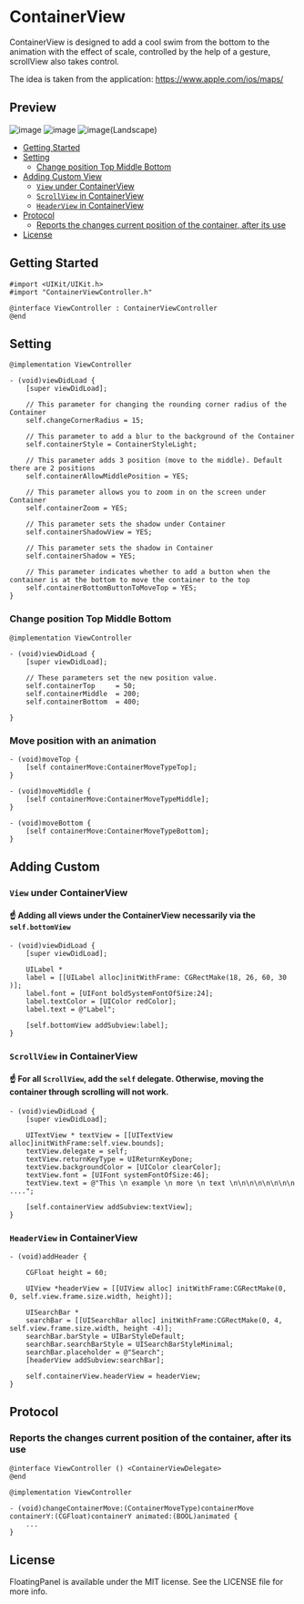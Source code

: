 # ContainerView 

ContainerView is designed to add a cool swim from the bottom to the animation with the effect of scale, controlled by the help of a gesture, scrollView also takes control. 

The idea is taken from the application: https://www.apple.com/ios/maps/

## Preview
![image](http://gdurl.com/p3_L)
![image](http://gdurl.com/30Qv)
![image(Landscape)](http://gdurl.com/x5p4)

<!-- TOC -->

- [Getting Started](#getting-started)
- [Setting](#setting)
  - [Change position Top Middle Bottom](#change-position-top-middle-bottom)
- [Adding Custom View](#adding-custom)
  - [`View` under ContainerView](#view-under-containerview)
  - [`ScrollView` in ContainerView](#scrollview-in-containerview)
  - [`HeaderView` in ContainerView](#headerview-in-containerview)
- [Protocol](#protocol)
  - [Reports the changes current position of the container, after its use](#reports-the-changes-current-position-of-the-container-after-its-use)
- [License](#license)

<!-- /TOC -->

## Getting Started

```objc
#import <UIKit/UIKit.h>
#import "ContainerViewController.h"

@interface ViewController : ContainerViewController
@end
```

## Setting

```objc
@implementation ViewController

- (void)viewDidLoad {
    [super viewDidLoad];
    
    // This parameter for changing the rounding corner radius of the Container
    self.changeCornerRadius = 15;

    // This parameter to add a blur to the background of the Container
    self.containerStyle = ContainerStyleLight;
    
    // This parameter adds 3 position (move to the middle). Default there are 2 positions
    self.containerAllowMiddlePosition = YES;
    
    // This parameter allows you to zoom in on the screen under Container
    self.containerZoom = YES;
    
    // This parameter sets the shadow under Container
    self.containerShadowView = YES;

    // This parameter sets the shadow in Container
    self.containerShadow = YES;

    // This parameter indicates whether to add a button when the container is at the bottom to move the container to the top
    self.containerBottomButtonToMoveTop = YES;
}
```

### Change position Top Middle Bottom

```objc
@implementation ViewController

- (void)viewDidLoad {
    [super viewDidLoad];
    
    // These parameters set the new position value.
    self.containerTop     = 50;
    self.containerMiddle  = 200;
    self.containerBottom  = 400;
    
}
```

### Move position with an animation

```objc
- (void)moveTop {
    [self containerMove:ContainerMoveTypeTop];
}

- (void)moveMiddle {
    [self containerMove:ContainerMoveTypeMiddle];
}

- (void)moveBottom {
    [self containerMove:ContainerMoveTypeBottom];
}
```

## Adding Custom

### `View` under ContainerView

#### ☝️ Adding all views under the ContainerView necessarily via the `self.bottomView`

```objc
- (void)viewDidLoad {
    [super viewDidLoad];
    
    UILabel *
    label = [[UILabel alloc]initWithFrame: CGRectMake(18, 26, 60, 30 )];
    label.font = [UIFont boldSystemFontOfSize:24];
    label.textColor = [UIColor redColor];
    label.text = @"Label";
    
    [self.bottomView addSubview:label];
}
```

### `ScrollView` in ContainerView

#### ☝️ For all `ScrollView`, add the `self` delegate. Otherwise, moving the container through scrolling will not work.

```objc
- (void)viewDidLoad {
    [super viewDidLoad];
    
    UITextView * textView = [[UITextView alloc]initWithFrame:self.view.bounds];
    textView.delegate = self;
    textView.returnKeyType = UIReturnKeyDone;
    textView.backgroundColor = [UIColor clearColor];
    textView.font = [UIFont systemFontOfSize:46];
    textView.text = @"This \n example \n more \n text \n\n\n\n\n\n\n\n ....";
    
    [self.containerView addSubview:textView];
}
```

### `HeaderView` in ContainerView

```objc
- (void)addHeader {

    CGFloat height = 60;
    
    UIView *headerView = [[UIView alloc] initWithFrame:CGRectMake(0, 0, self.view.frame.size.width, height)];
    
    UISearchBar *
    searchBar = [[UISearchBar alloc] initWithFrame:CGRectMake(0, 4, self.view.frame.size.width, height -4)];
    searchBar.barStyle = UIBarStyleDefault;
    searchBar.searchBarStyle = UISearchBarStyleMinimal;
    searchBar.placeholder = @"Search";
    [headerView addSubview:searchBar];
    
    self.containerView.headerView = headerView;
}
```

## Protocol

### Reports the changes current position of the container, after its use

```objc
@interface ViewController () <ContainerViewDelegate>
@end

@implementation ViewController

- (void)changeContainerMove:(ContainerMoveType)containerMove containerY:(CGFloat)containerY animated:(BOOL)animated {
    ...
}
```

## License

FloatingPanel is available under the MIT license. See the LICENSE file for more info.
